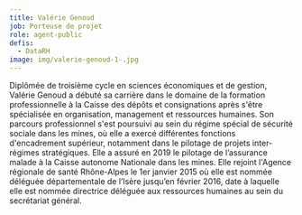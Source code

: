 ```yaml
---
title: Valérie Genoud
job: Porteuse de projet
role: agent-public
defis:
  - DataRH
image: img/valerie-genoud-1-.jpg
---
```

Diplômée de troisième cycle en sciences économiques et de gestion, Valérie Genoud a débuté sa carrière dans le domaine de la formation professionnelle à la Caisse des dépôts et consignations après s'être spécialisée en organisation, management et ressources humaines. Son parcours professionnel s'est poursuivi au sein du régime spécial de sécurité sociale dans les mines, où elle a exercé différentes fonctions d'encadrement supérieur, notamment dans le pilotage de projets inter-régimes stratégiques. Elle a assuré en 2019 le pilotage de l’assurance malade à la Caisse autonome Nationale dans les mines. Elle rejoint l'Agence régionale de santé Rhône-Alpes le 1er janvier 2015 où elle est nommée déléguée départementale de l’Isère jusqu’en février 2016, date à laquelle elle est nommée directrice déléguée aux ressources humaines au sein du secrétariat général.
